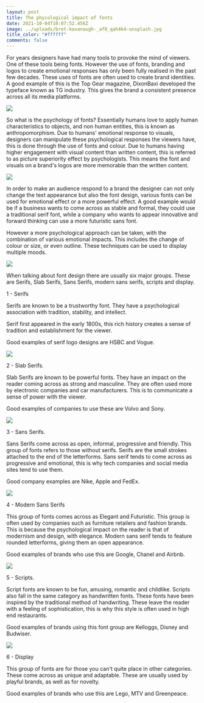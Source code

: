 ```yaml
---
layout: post
title: The phycological impact of fonts
date: 2021-10-04T10:07:52.456Z
image: ../uploads/bret-kavanaugh-_af0_qah4k4-unsplash.jpg
title_color: "#ffffff"
comments: false
---
```

For years designers have had many tools to provoke the mind of viewers. One of these tools being fonts. However the use of fonts, branding and logos to create emotional responses has only been fully realised in the past few decades. These uses of fonts are often used to create brand identities. A good example of this is the Top Gear magazine, DixonBaxi developed the typeface known as TG industry. This gives the brand a consistent presence across all its media platforms. 

![](../uploads/top-gear-spread.jpeg)

So what is the psychology of fonts? Essentially humans love to apply human characteristics to objects, and non human entities, this is known as anthropomorphism. Due to humans' emotional response to visuals, designers can manipulate these psychological responses the viewers have, this is done through the use of fonts and colour. Due to humans having higher engagement with visual content than written content, this is referred to as picture superiority effect by psychologists. This means the font and visuals on a brand's logos are more memorable than the written content.

![](../uploads/infographic.jpg)

In order to make an audience respond to a brand the designer can not only change the text appearance but also the font design, various fonts can be used for emotional effect or a more powerful effect. A good example would be if a business wants to come across as stable and formal, they could use a traditional serif font, while a company who wants to appear innovative and forward thinking can use a more futuristic sans font.

However a more psychological approach can be taken, with the combination of various emotional impacts. This includes the change of colour or size, or even outline. These techniques can be used to display multiple moods.

![](../uploads/1_image13.png)

When talking about font design there are usually six major groups. These are Serifs, Slab Serifs, Sans Serifs, modern sans serifs, scripts and display.  

1 - Serifs

Serifs are known to be a trustworthy font. They have a psychological association with tradition, stability, and intellect. 

Serif first appeared in the early 1800s, this rich history creates a sense of tradition and establishment for the viewer. 

Good examples of serif logo designs are HSBC and Vogue.

![](../uploads/serifandsan-serif-56a2f6593df78cf7727b4db6.jpg)

2 - Slab Serifs.

Slab Serifs are known to be powerful fonts. They have an impact on the reader coming across as strong and masculine. They are often used more by electronic companies and car manufacturers. This is to communicate a sense of power with the viewer.

Good examples of companies to use these are Volvo and Sony. 

![](../uploads/type-slab-serif-font.jpg)

3 - Sans Serifs.

Sans Serifs come across as open, informal, progressive and friendly. This group of fonts refers to those without serifs. Serifs are the small strokes attached to the end of the letterforms. Sans serif tends to come across as progressive and emotional, this is why tech companies and social media sites tend to use them.

Good company examples are Nike, Apple and FedEx.

![](../uploads/d100f2b27abe2e70f83d01db69408a7d.jpg)

4 - Modern Sans Serifs

This group of fonts comes across as Elegant and Futuristic. This group is often used by companies such as furniture retailers and fashion brands. This is because the psychological impact on the reader is that of modernism and design, with elegance. Modern sans serif tends to feature rounded letterforms, giving them an open appearance.

Good examples of brands who use this are Google, Chanel and Airbnb.

![](../uploads/sinthya-casual-script-font-7.jpeg)

5 - Scripts.

Script fonts are known to be fun, amusing, romantic and childlike. Scripts also fall in the same category as handwritten fonts. These fonts have been inspired by the traditional method of handwriting. These leave the reader with a feeling of sophistication, this is why this style is often used in high end restaurants. 

Good examples of brands using this font group are Kelloggs, Disney and Budwiser.

![](../uploads/5eef86b0f2eb3da3d28e0576_lego_logo_large_by_raukhaul_au-d9f9agw.png)

6 - Display

This group of fonts are for those you can't quite place in other categories. These come across as unique and adaptable. These are usually used by playful brands, as well as for novelty.

Good examples of brands who use this are Lego, MTV and Greenpeace.